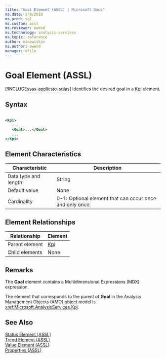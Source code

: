 ```yaml
---
title: "Goal Element (ASSL) | Microsoft Docs"
ms.date: 5/8/2018
ms.prod: sql
ms.custom: assl
ms.reviewer: owend
ms.technology: analysis-services
ms.topic: reference
author: minewiskan
ms.author: owend
manager: kfile
---
```

# Goal Element (ASSL)
[!INCLUDE[ssas-appliesto-sqlas](../../../includes/ssas-appliesto-sqlas.md)]
  Identifies the desired goal in a [Kpi](../../../analysis-services/scripting/objects/kpi-element-assl.md) element.  
  
## Syntax  
  
```xml  
  
<Kpi>  
   ...  
   <Goal>...</Goal>  
   ...  
</Kpi>  
```  
  
## Element Characteristics  
  
|Characteristic|Description|  
|--------------------|-----------------|  
|Data type and length|String|  
|Default value|None|  
|Cardinality|0-1: Optional element that can occur once and only once.|  
  
## Element Relationships  
  
|Relationship|Element|  
|------------------|-------------|  
|Parent element|[Kpi](../../../analysis-services/scripting/objects/kpi-element-assl.md)|  
|Child elements|None|  
  
## Remarks  
 The **Goal** element contains a Multidimensional Expressions (MDX) expression.  
  
 The element that corresponds to the parent of **Goal** in the Analysis Management Objects (AMO) object model is <xref:Microsoft.AnalysisServices.Kpi>.  
  
## See Also  
 [Status Element &#40;ASSL&#41;](../../../analysis-services/scripting/properties/status-element-assl.md)   
 [Trend Element &#40;ASSL&#41;](../../../analysis-services/scripting/properties/trend-element-assl.md)   
 [Value Element &#40;ASSL&#41;](../../../analysis-services/scripting/properties/value-element-assl.md)   
 [Properties &#40;ASSL&#41;](../../../analysis-services/scripting/properties/properties-assl.md)  
  
  
